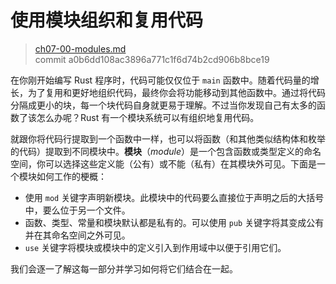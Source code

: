 # 使用模块组织和复用代码

> [ch07-00-modules.md](https://github.com/rust-lang/book/blob/master/second-edition/src/ch07-00-modules.md)
> <br>
> commit a0b6dd108ac3896a771c1f6d74b2cd906b8bce19

在你刚开始编写 Rust 程序时，代码可能仅仅位于 `main` 函数中。随着代码量的增长，为了复用和更好地组织代码，最终你会将功能移动到其他函数中。通过将代码分隔成更小的块，每一个块代码自身就更易于理解。不过当你发现自己有太多的函数了该怎么办呢？Rust 有一个模块系统可以有组织地复用代码。

就跟你将代码行提取到一个函数中一样，也可以将函数（和其他类似结构体和枚举的代码）提取到不同模块中。**模块**（*module*）是一个包含函数或类型定义的命名空间，你可以选择这些定义能（公有）或不能（私有）在其模块外可见。下面是一个模块如何工作的梗概：

* 使用 `mod` 关键字声明新模块。此模块中的代码要么直接位于声明之后的大括号中，要么位于另一个文件。
* 函数、类型、常量和模块默认都是私有的。可以使用 `pub` 关键字将其变成公有并在其命名空间之外可见。
* `use` 关键字将模块或模块中的定义引入到作用域中以便于引用它们。

我们会逐一了解这每一部分并学习如何将它们结合在一起。
